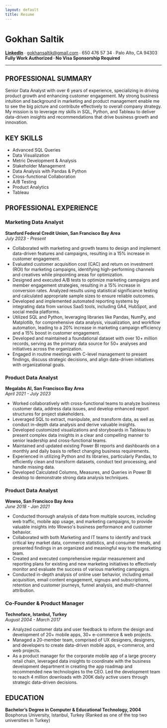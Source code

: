 ```yaml
---
layout: default
title: Resume
---
```


# Gokhan Saltik

**[LinkedIn](https://www.linkedin.com/in/gokhansaltik/)** ∙ gokhansaltik@gmail.com ∙ 650 476 57 34 ∙ Palo Alto, CA 94303  
**Fully Work Authorized ∙ No Visa Sponsorship Required**

---

## PROFESSIONAL SUMMARY
Senior Data Analyst with over 6 years of experience, specializing in driving product growth and enhancing customer engagement. My strong business intuition and background in marketing and product management enable me to see the big picture and contribute effectively to overall company strategy. My mission is to leverage my skills in SQL, Python, and Tableau to deliver data-driven insights and recommendations that drive business growth and innovation.

## KEY SKILLS
- Advanced SQL Queries
- Data Visualization
- Metric Development & Analysis
- Stakeholder Management
- Data Analysis with Pandas & Python
- Cross-functional Collaboration
- A/B Testing
- Product Analytics
- Tableau

## PROFESSIONAL EXPERIENCE

### Marketing Data Analyst  
**Stanford Federal Credit Union, San Francisco Bay Area**  
_July 2023 - Present_  
- Collaborated with marketing and growth teams to design and implement data-driven features and campaigns, resulting in a 15% increase in customer engagement.
- Evaluated customer acquisition cost (CAC) and return on investment (ROI) for marketing campaigns, identifying high-performing channels and creatives while pinpointing areas for optimization.
- Designed and executed A/B tests to optimize marketing campaigns and member engagement strategies, resulting in a 15% increase in conversion rates. Analyzed results using statistical significance testing and calculated appropriate sample sizes to ensure reliable outcomes.
- Developed and implemented automated reporting systems by integrating data from various SaaS tools, including GA4, HubSpot, and social media platforms.
- Utilized SQL and Python, leveraging libraries like Pandas, NumPy, and Matplotlib, for comprehensive data analysis, visualization, and workflow automation, leading to a 20% increase in marketing campaign efficiency and a 15% boost in customer engagement.
- Developed and maintained a foundational dataset with over 10+ million records, serving as the primary data source for 50+ analyses and initiatives across the organization.
- Engaged in routine meetings with C-level management to present findings, discuss strategic decisions, and align data-driven initiatives with organizational goals.

### Product Data Analyst  
**Megalabs AI, San Francisco Bay Area**  
_April 2021 - July 2023_  
- Worked collaboratively with cross-functional teams to analyze business customer data, address data issues, and develop enhanced report structures for project stakeholders.
- Leveraged SQL to extract, manipulate, and transform data, as well as conduct in-depth data analysis and derive valuable insights.
- Developed customized visualizations and storyboards in Tableau to present complex data insights in a clear and compelling manner to senior leadership and cross-functional teams.
- Maintained and updated existing Power BI reports and dashboards on a monthly and daily basis to reflect changing business requirements.
- Experienced in utilizing Python and its libraries, particularly Pandas, to efficiently clean and transform datasets, conduct text processing, and handle missing data.
- Developed Calculated Columns, Measures, and Queries in Power BI desktop to demonstrate strong data analysis techniques.

### Product Data Analyst  
**Wowso, San Francisco Bay Area**  
_June 2018 - Jan 2021_  
- Conducted thorough analysis of data from multiple sources, including web traffic, mobile app usage, and marketing campaigns, to provide valuable insights into Wowso's business performance and customer behavior.
- Collaborated with both Marketing and IT teams to identify and track critical key market data, commerce statistics, and consumer trends, and presented findings in an organized and meaningful way to the marketing team.
- Created and executed comprehensive regular measurement and reporting plans for existing and new marketing initiatives to effectively monitor and evaluate the success of various marketing campaigns.
- Conducted in-depth analysis of online user behavior, including email acquisition, email content engagement, signups and subscriptions, retention and customer journeys, funnel analysis, and multi-channel attribution.

### Co-Founder & Product Manager  
**Technoface, Istanbul, Turkey**  
_August 2004 - March 2017_  
- Analyzed customer data and user feedback to inform the design and development of 20+ mobile apps, 30+ e-commerce & web projects.
- Managed a 20-member team, comprised of UX designers, designers, and developers to create data-driven mobile apps, e-commerce, and web projects.
- As a product manager for the corporate mobile app of a large grocery retail chain, leveraged data insights to coordinate with the business development department in creating the app roadmap and recommended new technologies to the CEO. Led the development team to reach 4 million downloads with 200K daily active users through strategic data-driven decisions.

## EDUCATION
**Bachelor’s Degree in Computer & Educational Technology, 2004**  
Bosphorus University, Istanbul, Turkey (Ranked as one of the top two universities in Turkey)
